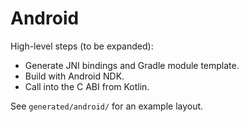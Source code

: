# Android

High-level steps (to be expanded):
- Generate JNI bindings and Gradle module template.
- Build with Android NDK.
- Call into the C ABI from Kotlin.

See `generated/android/` for an example layout.
